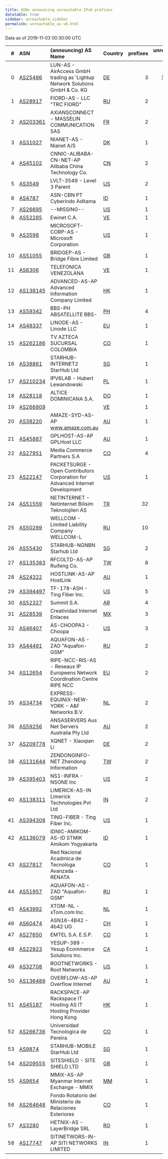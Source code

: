 ```yaml
---
title: ASNs announcing unreachable IPv6 prefixes
datatable: true
sidebar: unreachable_sidebar
permalink: unreachable_as-v6.html
---
```


Data as of 2019-11-03 00:30:00 UTC

<div class="datatable-begin"></div>

|   # | ASN                                      | (announcing) AS Name                                                            | Country                      |   prefixes |   unreachable /48s |
|----:|:-----------------------------------------|:--------------------------------------------------------------------------------|:-----------------------------|-----------:|-------------------:|
|   0 | [AS25486](unreachable_AS25486-v6.html)   | LUN-AS - AirAccess GmbH trading as 'Lightup Network Solutions GmbH &amp; Co. KG | [DE](unreachable_de-v6.html) |          3 |            1572864 |
|   1 | [AS28917](unreachable_AS28917-v6.html)   | FIORD-AS - LLC "TRC FIORD"                                                      | [RU](unreachable_ru-v6.html) |          2 |             524289 |
|   2 | [AS203361](unreachable_AS203361-v6.html) | AXIANSCONNECT - MASSELIN COMMUNICATION SAS                                      | [FR](unreachable_fr-v6.html) |          2 |             524288 |
|   3 | [AS31027](unreachable_AS31027-v6.html)   | NIANET-AS - Nianet A/S                                                          | [DK](unreachable_dk-v6.html) |          1 |             524288 |
|   4 | [AS45102](unreachable_AS45102-v6.html)   | CNNIC-ALIBABA-CN-NET-AP Alibaba China Technology Co.                            | [CN](unreachable_cn-v6.html) |          2 |             131072 |
|   5 | [AS3549](unreachable_AS3549-v6.html)     | LVLT-3549 - Level 3 Parent                                                      | [US](unreachable_us-v6.html) |          2 |              65537 |
|   6 | [AS4787](unreachable_AS4787-v6.html)     | ASN-CBN PT Cyberindo Aditama                                                    | [ID](unreachable_id-v6.html) |          1 |              65536 |
|   7 | [AS26695](unreachable_AS26695-v6.html)   | --MISSING--                                                                     | [US](unreachable_us-v6.html) |          1 |              65536 |
|   8 | [AS52285](unreachable_AS52285-v6.html)   | Ewinet C.A.                                                                     | [VE](unreachable_ve-v6.html) |          1 |              65536 |
|   9 | [AS3598](unreachable_AS3598-v6.html)     | MICROSOFT-CORP-AS - Microsoft Corporation                                       | [US](unreachable_us-v6.html) |          1 |              65536 |
|  10 | [AS51055](unreachable_AS51055-v6.html)   | BRIDGEP-AS - Bridge Fibre Limited                                               | [GB](unreachable_gb-v6.html) |          1 |              65536 |
|  11 | [AS6306](unreachable_AS6306-v6.html)     | TELEFONICA VENEZOLANA                                                           | [VE](unreachable_ve-v6.html) |          1 |              65536 |
|  12 | [AS138145](unreachable_AS138145-v6.html) | ADVANCED-AS-AP Advanced Information Company Limited                             | [HK](unreachable_hk-v6.html) |          1 |              65536 |
|  13 | [AS59342](unreachable_AS59342-v6.html)   | BBS-PH ABSATELLITE BBS-                                                         | [PH](unreachable_ph-v6.html) |          4 |              65536 |
|  14 | [AS48337](unreachable_AS48337-v6.html)   | LINODE-AS - Linode LLC                                                          | [EU](unreachable_eu-v6.html) |          1 |              65536 |
|  15 | [AS262186](unreachable_AS262186-v6.html) | TV AZTECA SUCURSAL COLOMBIA                                                     | [CO](unreachable_co-v6.html) |          1 |              65536 |
|  16 | [AS38861](unreachable_AS38861-v6.html)   | STARHUB-INTERNET2 StarHub Ltd                                                   | [SG](unreachable_sg-v6.html) |          1 |              65536 |
|  17 | [AS210234](unreachable_AS210234-v6.html) | IPV6LAB - Hubert Lewandowski                                                    | [PL](unreachable_pl-v6.html) |          1 |              65536 |
|  18 | [AS28118](unreachable_AS28118-v6.html)   | ALTICE DOMINICANA S.A.                                                          | [DO](unreachable_do-v6.html) |          1 |              65536 |
|  19 | [AS266809](unreachable_AS266809-v6.html) |                                                                                 | [VE](unreachable_ve-v6.html) |          1 |              65536 |
|  20 | [AS38220](unreachable_AS38220-v6.html)   | AMAZE-SYD-AS-AP www.amaze.com.au                                                | [AU](unreachable_au-v6.html) |          1 |               4096 |
|  21 | [AS45887](unreachable_AS45887-v6.html)   | GPLHOST-AS-AP GPLHost LLC                                                       | [AU](unreachable_au-v6.html) |          1 |               4096 |
|  22 | [AS27951](unreachable_AS27951-v6.html)   | Media Commerce Partners S.A                                                     | [CO](unreachable_co-v6.html) |          4 |               1024 |
|  23 | [AS22147](unreachable_AS22147-v6.html)   | PACKETSURGE - Open Contributors Corporation for Advanced Internet Development   | [US](unreachable_us-v6.html) |          1 |                256 |
|  24 | [AS51559](unreachable_AS51559-v6.html)   | NETINTERNET - Netinternet Bilisim Teknolojileri AS                              | [TR](unreachable_tr-v6.html) |         32 |                 32 |
|  25 | [AS50289](unreachable_AS50289-v6.html)   | WELLCOM - Limited Liability Company WELLCOM-L                                   | [RU](unreachable_ru-v6.html) |         10 |                 10 |
|  26 | [AS55430](unreachable_AS55430-v6.html)   | STARHUB-NGNBN Starhub Ltd                                                       | [SG](unreachable_sg-v6.html) |          2 |                  9 |
|  27 | [AS135383](unreachable_AS135383-v6.html) | RFCOLTD-AS-AP Ruifeng Co.                                                       | [TW](unreachable_tw-v6.html) |          8 |                  8 |
|  28 | [AS24322](unreachable_AS24322-v6.html)   | HOSTLINK-AS-AP HostLink                                                         | [AU](unreachable_au-v6.html) |          1 |                  8 |
|  29 | [AS394497](unreachable_AS394497-v6.html) | TF-178-ASH - Ting Fiber Inc.                                                    | [US](unreachable_us-v6.html) |          5 |                  5 |
|  30 | [AS52327](unreachable_AS52327-v6.html)   | Summit S.A.                                                                     | [AR](unreachable_ar-v6.html) |          4 |                  4 |
|  31 | [AS28539](unreachable_AS28539-v6.html)   | Creatividad Internet Enlaces                                                    | [MX](unreachable_mx-v6.html) |          3 |                  3 |
|  32 | [AS46407](unreachable_AS46407-v6.html)   | AS-CHOOPA3 - Choopa                                                             | [US](unreachable_us-v6.html) |          3 |                  3 |
|  33 | [AS44491](unreachable_AS44491-v6.html)   | AQUAFON-AS - ZAO "Aquafon-GSM"                                                  | [RU](unreachable_ru-v6.html) |          2 |                  2 |
|  34 | [AS12654](unreachable_AS12654-v6.html)   | RIPE-NCC-RIS-AS - Reseaux IP Europeens Network Coordination Centre RIPE NCC     | [EU](unreachable_eu-v6.html) |          2 |                  2 |
|  35 | [AS34734](unreachable_AS34734-v6.html)   | EXPRESS-EQUINIX-NEW-YORK - A&amp;F Networks B.V.                                | [NL](unreachable_nl-v6.html) |          2 |                  2 |
|  36 | [AS59256](unreachable_AS59256-v6.html)   | ANSASERVERS Aus Net Servers Australia Pty Ltd                                   | [AU](unreachable_au-v6.html) |          2 |                  2 |
|  37 | [AS209778](unreachable_AS209778-v6.html) | XQNET - Xiaoqian Li                                                             | [DE](unreachable_de-v6.html) |          2 |                  2 |
|  38 | [AS131644](unreachable_AS131644-v6.html) | ZENDONGINFO-NET Zhendong Information                                            | [TW](unreachable_tw-v6.html) |          2 |                  2 |
|  39 | [AS395403](unreachable_AS395403-v6.html) | NS1-INFRA - NSONE Inc                                                           | [US](unreachable_us-v6.html) |          2 |                  2 |
|  40 | [AS138311](unreachable_AS138311-v6.html) | LIMERICK-AS-IN Limerick Technologies Pvt Ltd                                    | [IN](unreachable_in-v6.html) |          2 |                  2 |
|  41 | [AS394308](unreachable_AS394308-v6.html) | TING-FIBER - Ting Fiber Inc.                                                    | [US](unreachable_us-v6.html) |          1 |                  1 |
|  42 | [AS136079](unreachable_AS136079-v6.html) | IDNIC-AMIKOM-AS-ID STMIK Amikom Yogyakarta                                      | [ID](unreachable_id-v6.html) |          1 |                  1 |
|  43 | [AS27817](unreachable_AS27817-v6.html)   | Red Nacional Acadmica de Tecnologa Avanzada - RENATA                            | [CO](unreachable_co-v6.html) |          1 |                  1 |
|  44 | [AS51957](unreachable_AS51957-v6.html)   | AQUAFON-AS - ZAO "Aquafon-GSM"                                                  | [RU](unreachable_ru-v6.html) |          1 |                  1 |
|  45 | [AS43992](unreachable_AS43992-v6.html)   | XTOM-NL - xTom.com Inc.                                                         | [NL](unreachable_nl-v6.html) |          1 |                  1 |
|  46 | [AS60474](unreachable_AS60474-v6.html)   | ASN16-4B42 - 4b42 UG                                                            | [CH](unreachable_ch-v6.html) |          1 |                  1 |
|  47 | [AS27650](unreachable_AS27650-v6.html)   | EMTEL S.A. E.S.P.                                                               | [CO](unreachable_co-v6.html) |          1 |                  1 |
|  48 | [AS22923](unreachable_AS22923-v6.html)   | YESUP-389 - Yesup Ecommerce Solutions Inc.                                      | [CA](unreachable_ca-v6.html) |          1 |                  1 |
|  49 | [AS32708](unreachable_AS32708-v6.html)   | ROOTNETWORKS - Root Networks                                                    | [US](unreachable_us-v6.html) |          1 |                  1 |
|  50 | [AS136489](unreachable_AS136489-v6.html) | OVERFLOW-AS-AP Overflow Internet                                                | [AU](unreachable_au-v6.html) |          1 |                  1 |
|  51 | [AS45187](unreachable_AS45187-v6.html)   | RACKSPACE-AP Rackspace IT Hosting AS IT Hosting Provider Hong Kong              | [HK](unreachable_hk-v6.html) |          1 |                  1 |
|  52 | [AS266736](unreachable_AS266736-v6.html) | Universidad Tecnologica de Pereira                                              | [CO](unreachable_co-v6.html) |          1 |                  1 |
|  53 | [AS9874](unreachable_AS9874-v6.html)     | STARHUB-MOBILE StarHub Ltd                                                      | [SG](unreachable_sg-v6.html) |          1 |                  1 |
|  54 | [AS209555](unreachable_AS209555-v6.html) | SITESHIELD - SITE SHIELD LTD                                                    | [GB](unreachable_gb-v6.html) |          1 |                  1 |
|  55 | [AS9654](unreachable_AS9654-v6.html)     | MMIX-AS-AP Myanmar Internet Exchange - MMIX                                     | [MM](unreachable_mm-v6.html) |          1 |                  1 |
|  56 | [AS264648](unreachable_AS264648-v6.html) | Fondo Rotatorio del Ministerio de Relaciones Exteriores                         | [CO](unreachable_co-v6.html) |          1 |                  1 |
|  57 | [AS3280](unreachable_AS3280-v6.html)     | HETNIX-AS - LayerBridge SRL                                                     | [RO](unreachable_ro-v6.html) |          1 |                  1 |
|  58 | [AS17747](unreachable_AS17747-v6.html)   | SITINETWORS-IN-AP SITI NETWORKS LIMITED                                         | [IN](unreachable_in-v6.html) |          1 |                  1 |

<div class="datatable-end"></div>